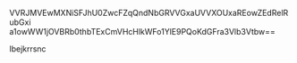 VVRJMVEwMXNiSFJhU0ZwcFZqQndNbGRVVGxaUVVXOUxaREowZEdRelRubGxi
a1owWW1jOVBRb0thbTExCmVHcHlkWFo1YlE9PQoKdGFra3Vlb3Vtbw==

lbejkrrsnc
